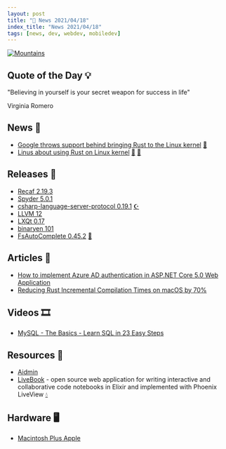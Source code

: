 ```yaml
---
layout: post
title: "📜 News 2021/04/18"
index_title: "News 2021/04/18"
tags: [news, dev, webdev, mobiledev]
---
```


<a href="https://daily-tech-news.github.io/2021/04/18/news.html">
  <img src="https://user-images.githubusercontent.com/430272/98884435-bf55b600-246e-11eb-8534-5855f05e727f.jpg"
     alt="Mountains"
     class="image">
</a>

## Quote of the Day 💡

"Believing in yourself is your secret weapon for success in life"

Virginia Romero

## News 📰

- [Google throws support behind bringing Rust to the Linux kernel](https://www.tectalk.co/google-throws-support-behind-bringing-rust-to-the-linux-kernel/) [🦀](https://www.rust-lang.org "#rust")
- [Linus about using Rust on Linux kernel](https://lkml.org/lkml/2021/4/14/1099) [🐧](https://www.linux.org "#linux") [🦀](https://www.rust-lang.org "#rust")

## Releases 🥳

- [Recaf 2.19.3](https://github.com/Col-E/Recaf/releases/tag/2.19.3)
- [Spyder 5.0.1](https://github.com/spyder-ide/spyder/releases/tag/v5.0.1)
- [csharp-language-server-protocol 0.19.1](https://github.com/OmniSharp/csharp-language-server-protocol/releases/tag/v0.19.1) [☪️ ](https://docs.microsoft.com/en-us/dotnet/csharp "#csharp #dotnet")
- [LLVM 12](https://releases.llvm.org/12.0.0/docs/ReleaseNotes.html)
- [LXQt 0.17](https://github.com/lxqt/lxqt/releases/tag/0.17.0)
- [binaryen 101](https://github.com/WebAssembly/binaryen/releases/tag/version_101)
- [FsAutoComplete 0.45.2](https://github.com/fsharp/FsAutoComplete/releases/tag/0.45.2) [🔷](https://fsharp.org "#fsharp #dotnet")

## Articles 📜

- [How to implement Azure AD authentication in ASP.NET Core 5.0 Web Application](https://www.faciletechnolab.com/blog/2021/4/13/how-to-implement-azure-ad-authentication-in-aspnet-core-50-web-application)
- [Reducing Rust Incremental Compilation Times on macOS by 70%](https://jakedeichert.com/blog/reducing-rust-incremental-compilation-times-on-macos-by-70-percent/)

## Videos 🎞

- [MySQL - The Basics - Learn SQL in 23 Easy Steps](https://www.youtube.com/watch?v=Cz3WcZLRaWc)

## Resources 🎪

- [Aidmin](https://github.com/aidmin-io/docs)
- [LiveBook](https://dashbit.co/blog/announcing-livebook?new=1) - open source web application for writing interactive and collaborative code notebooks in Elixir and implemented with Phoenix LiveView [💧](https://elixir-lang.org "#elixirlang")

## Hardware 🖥

- [Macintosh Plus Apple](https://ideas.lego.com/projects/cf737f87-5e46-4433-aa4e-76891a1d2b99)



